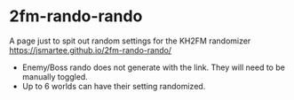 # 2fm-rando-rando

A page just to spit out random settings for the KH2FM randomizer <br>
https://jsmartee.github.io/2fm-rando-rando/

* Enemy/Boss rando does not generate with the link. They will need to be manually toggled.
* Up to 6 worlds can have their setting randomized.
